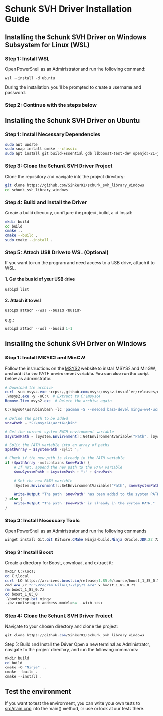 # Schunk SVH Driver Installation Guide

## Installing the Schunk SVH Driver on Windows Subsystem for Linux (WSL)

### Step 1: Install WSL

Open PowerShell as an Administrator and run the following command:
```powershell
wsl --install -d ubuntu
```
During the installation, you'll be prompted to create a username and password.

### Step 2: Continue with the steps below

## Installing the Schunk SVH Driver on Ubuntu

### Step 1: Install Necessary Dependencies

```sh
sudo apt update
sudo snap install cmake --classic
sudo apt install git build-essential gdb libboost-test-dev openjdk-21-jdk -y
```

### Step 3: Clone the Schunk SVH Driver Project
Clone the repository and navigate into the project directory:
```sh
git clone https://github.com/Sinker01/schunk_svh_library_windows
cd schunk_svh_library_windows
```

### Step 4: Build and Install the Driver
Create a build directory, configure the project, build, and install:
```sh
mkdir build
cd build 
cmake ..
cmake --build .
sudo cmake --install .
```

### Step 5: Attach USB Drive to WSL (Optional)
If you want to run the program and need access to a USB drive, attach it to WSL.
#### 1. Get the bus id of your USB drive
```powershell
usbipd list
```
#### 2. Attach it to wsl
```powershell
usbipd attach --wsl --busid <busid>
```
e.g.:
```powershell
usbipd attach --wsl --busid 1-1
```

## Installing the Schunk SVH Driver on Windows

### Step 1: Install MSYS2 and MinGW
Follow the instructions on the [MSYS2](https://www.msys2.org/) website to install MSYS2 and MinGW, and add it to the PATH environment variable.
You can also run the script below as administrator.
```powershell
# Download the archive
curl -sLo msys2.exe https://github.com/msys2/msys2-installer/releases/download/nightly-x86_64/msys2-base-x86_64-latest.sfx.exe
.\msys2.exe -y -oC:\  # Extract to C:\msys64
Remove-Item msys2.exe  # Delete the archive again

C:\msys64\usr\bin\bash -lc 'pacman -S --needed base-devel mingw-w64-ucrt-x86_64-toolchain --noconfirm'

# Define the path to be added
$newPath = "C:\msys64\ucrt64\bin"

# Get the current system PATH environment variable
$systemPath = [System.Environment]::GetEnvironmentVariable("Path", [System.EnvironmentVariableTarget]::Machine)

# Split the PATH variable into an array of paths
$pathArray = $systemPath -split ';'

# Check if the new path is already in the PATH variable
if ($pathArray -notcontains $newPath) {
    # If not, append the new path to the PATH variable
    $newSystemPath = $systemPath + ";" + $newPath
    
    # Set the new PATH variable
    [System.Environment]::SetEnvironmentVariable("Path", $newSystemPath, [System.EnvironmentVariableTarget]::Machine)
    
    Write-Output "The path '$newPath' has been added to the system PATH."
} else {
    Write-Output "The path '$newPath' is already in the system PATH."
}
```

### Step 2: Install Necessary Tools
Open PowerShell as an Administrator and run the following commands:
```powershell
winget install Git.Git Kitware.CMake Ninja-build.Ninja Oracle.JDK.22 7Zip.7Zip
```

### Step 3: Install Boost
Create a directory for Boost, download, and extract it:
```powershell
mkdir C:\local
cd C:\local
curl -LO https://archives.boost.io/release/1.85.0/source/boost_1_85_0.7z
cmd.exe /c "C:\Program Files\7-Zip\7z.exe" x boost_1_85_0.7z
rm boost_1_85_0.7z
cd boost_1_85_0
.\bootstrap.bat mingw
.\b2 toolset=gcc address-model=64 --with-test
```

### Step 4: Clone the Schunk SVH Driver Project
Navigate to your chosen directory and clone the project:
```powershell
git clone https://github.com/Sinker01/schunk_svh_library_windows
```

Step 5: Build and Install the Driver
Open a new terminal as Administrator, navigate to the project directory, and run the following commands:
```powershell
mkdir build
cd build 
cmake -G "Ninja" ..
cmake --build .
cmake --install .
```

## Test the environment

If you want to test the environment, you can write your own tests to [src/main.cpp](src/main.cpp) into the main() method, or use or look at our tests there.